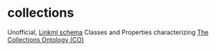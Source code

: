 # collections

Unofficial, [Linkml schema](https://linkml.io) Classes and Properties characterizing [The Collections Ontology (CO)](https://github.com/collections-ontology/collections-ontology)


